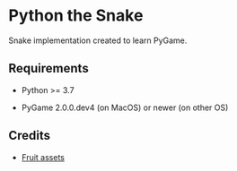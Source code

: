 # Python the Snake

Snake implementation created to learn PyGame.

## Requirements
* Python >= 3.7

* PyGame 2.0.0.dev4 (on MacOS) or newer (on other OS)

## Credits

* [Fruit assets](https://ssugmi.itch.io/sliced-fruits)